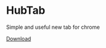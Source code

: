 HubTab
======

Simple and useful new tab for chrome

[Download](https://chrome.google.com/webstore/detail/light-new-tab/jidjbblfjpmmcpgbekffklbafbpoghmk)
